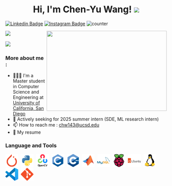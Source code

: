 <h1 align="center"> Hi, I'm Chen-Yu Wang! <img src="https://media.giphy.com/media/hvRJCLFzcasrR4ia7z/giphy.gif" width="30"></h1>

[![Linkedin Badge](https://img.shields.io/badge/-LinkedIn-0e76a8?style=flat-square&logo=Linkedin&logoColor=white)](https://www.linkedin.com/in/chenyu-wang-profile/)
[![Instagram Badge](https://img.shields.io/badge/-Instagram-e4405f?style=flat-square&logo=Instagram&logoColor=white)](https://www.instagram.com/samwang0807/)
![counter](https://komarev.com/ghpvc/?username=SamWang0807&color=blue&style=flat)



<img src="https://tenor.com/view/bongo-cat-gif-25207601.gif">

<img align="right" height="250" width="375" alt="" src="https://tenor.com/view/bongo-cat-gif-25207601.gif" />

![](https://tenor.com/view/bongo-cat-gif-25207601.gif)

### More about me :

- 👨🏻‍🎓 I'm a Master student in Computer Science and Engineering at [University of California, San Diego](https://cse.ucsd.edu/)
- 🔭 Actively seeking for 2025 summer intern (SDE, ML research intern)
- 📫 How to reach me : chw143@ucsd.edu
- 📂 My resume

### Language and Tools
<img src="https://github.com/devicons/devicon/blob/master/icons/pytorch/pytorch-original.svg" title="pytorch" alt="pytorch" width="40" height="40"/>&nbsp;
<img src="https://github.com/devicons/devicon/blob/master/icons/python/python-original.svg" title="python" alt="python" width="40" height="40"/>&nbsp;
<img src="https://github.com/devicons/devicon/blob/master/icons/opencv/opencv-original-wordmark.svg" title="opencv" alt="opencv" width="40" height="40"/>&nbsp;
<img src="https://github.com/devicons/devicon/blob/master/icons/c/c-original.svg" title="c" alt="c" width="40" height="40"/>&nbsp;
<img src="https://github.com/devicons/devicon/blob/master/icons/cplusplus/cplusplus-original.svg" title="cplusplus" alt="cplusplus" width="40" height="40"/>&nbsp;
<img src="https://github.com/devicons/devicon/blob/master/icons/matlab/matlab-original.svg" title="matlab" alt="matlab" width="40" height="40"/>&nbsp;
<img src="https://github.com/devicons/devicon/blob/master/icons/mysql/mysql-original-wordmark.svg" title="mysql" alt="mysql" width="40" height="40"/>&nbsp;
<img src="https://github.com/devicons/devicon/blob/master/icons/raspberrypi/raspberrypi-original.svg" title="rasppi" alt="rasppi" width="40" height="40"/>&nbsp;
<img src="https://github.com/devicons/devicon/blob/master/icons/ubuntu/ubuntu-original-wordmark.svg" title="ubuntu" alt="ubuntu" width="40" height="40"/>&nbsp;
<img src="https://github.com/devicons/devicon/blob/master/icons/linux/linux-original.svg" title="linux" alt="linux" width="40" height="40"/>&nbsp;
<img src="https://github.com/devicons/devicon/blob/master/icons/vscode/vscode-original.svg" title="vscode" alt="vscode" width="40" height="40"/>&nbsp;
<img src="https://github.com/devicons/devicon/blob/master/icons/git/git-original.svg" title="git" alt="git" width="40" height="40"/>&nbsp;


